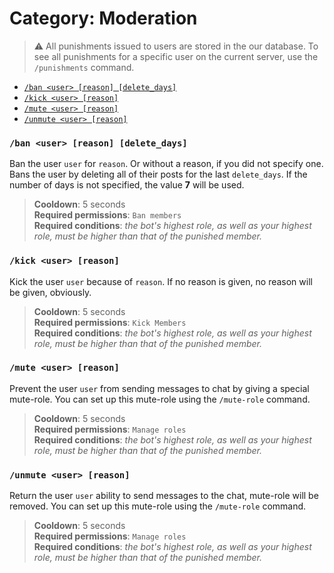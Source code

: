 # Category: **Moderation**

> ⚠️ All punishments issued to users are stored in the our database.
> To see all punishments for a specific user on the current server, use the `/punishments` command.

- [`/ban <user> [reason] [delete_days]`](/en_us/moderation.html#ban-user-reason-delete_days)
- [`/kick <user> [reason]`](/en_us/moderation.html#ban-user-reason)
- [`/mute <user> [reason]`](/en_us/moderation.html#mute-user-reason)
- [`/unmute <user> [reason]`](/en_us/moderation.html#unmute-user-reason)

### `/ban <user> [reason] [delete_days]`
Ban the user `user` for `reason`. Or without a reason, if you did not specify one. Bans the user by deleting all of their posts for the last `delete_days`. If the number of days is not specified, the value **7** will be used.

> **Cooldown**: 5 seconds     
> **Required permissions**: `Ban members`   
> **Required conditions**: *the bot's highest role, as well as your highest role, must be higher than that of the punished member.*

### `/kick <user> [reason]`
Kick the user `user` because of `reason`. If no reason is given, no reason will be given, obviously.

> **Cooldown**: 5 seconds   
> **Required permissions**: `Kick Members`   
> **Required conditions**: *the bot's highest role, as well as your highest role, must be higher than that of the punished member.*

### `/mute <user> [reason]`
Prevent the user `user` from sending messages to chat by giving a special mute-role. You can set up this mute-role using the `/mute-role` command.

> **Cooldown**: 5 seconds   
> **Required permissions**: `Manage roles`   
> **Required conditions**: *the bot's highest role, as well as your highest role, must be higher than that of the punished member.*

### `/unmute <user> [reason]`
Return the user `user` ability to send messages to the chat, mute-role will be removed. You can set up this mute-role using the `/mute-role` command.

> **Cooldown**: 5 seconds   
> **Required permissions**: `Manage roles`   
> **Required conditions**: *the bot's highest role, as well as your highest role, must be higher than that of the punished member.*
